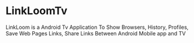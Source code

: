 # LinkLoomTv
LinkLoom is a Android Tv Application To Show Browsers, History, Profiles, Save Web Pages Links, Share Links Between Android Mobile app and TV
